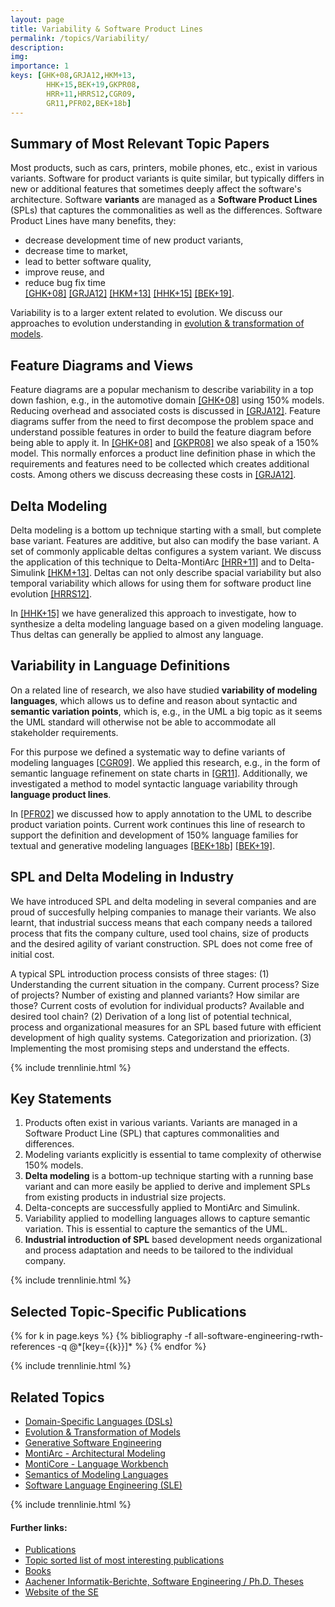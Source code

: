 ```yaml
---
layout: page
title: Variability & Software Product Lines 
permalink: /topics/Variability/
description: 
img: 
importance: 1
keys: [GHK+08,GRJA12,HKM+13,
        HHK+15,BEK+19,GKPR08,
        HRR+11,HRRS12,CGR09,
        GR11,PFR02,BEK+18b]
---
```


## Summary of Most Relevant Topic Papers

Most products, such as cars, printers, mobile phones, etc., exist in various 
variants. Software for product variants is quite similar, but typically differs 
in new or additional features that sometimes deeply affect the software's 
architecture. Software **variants** are managed as a **Software Product Lines** 
(SPLs) that captures the commonalities as well as the differences. Software 
Product Lines have many benefits, they:

- decrease development time of new product variants,
- decrease time to market,
- lead to better software quality,
- improve reuse, and
- reduce bug fix time  
  [[GHK+08]](#GHK+08) [[GRJA12]](#GRJA12) [[HKM+13]](#HKM+13) [[HHK+15]](#HHK+15) [[BEK+19]](#BEK+19).

Variability is to a larger extent related to evolution. We discuss our 
approaches to evolution understanding in [evolution & transformation of 
models](/topics/Evolution).


## Feature Diagrams and Views

Feature diagrams are a popular mechanism to describe variability in a top
down fashion, e.g., in the automotive domain [[GHK+08]](#GHK+08) using 150%
models. Reducing overhead and associated costs is discussed in
[[GRJA12]](#GRJA12). Feature diagrams suffer from the need to first decompose the
problem space and understand possible features in order to build the feature
diagram before being able to apply it. In [[GHK+08]](#GHK+08) and [[GKPR08]](#GKPR08) we
also speak of a 150% model. This normally enforces a product line definition
phase in which the requirements and features need to be collected which
creates additional costs. Among others we discuss decreasing these costs
in [[GRJA12]](#GRJA12).


## Delta Modeling

Delta modeling is a bottom up technique starting with a small, but complete
base variant. Features are additive, but also can modify the base variant.
A set of commonly applicable deltas configures a system variant. We discuss
the application of this technique to Delta-MontiArc [[HRR+11]](#HRR+11) and
to Delta-Simulink [[HKM+13]](#HKM+13). Deltas can not only describe spacial
variability but also temporal variability which allows for using them for
software product line evolution [[HRRS12]](#HRRS12). 

In [[HHK+15]](#HHK+15) we have
generalized this approach to investigate, how to synthesize a delta
modeling language based on a given modeling language. Thus deltas can
generally be applied to almost any language.


## Variability in Language Definitions

On a related line of research, we also have studied **variability of
modeling languages**, which allows us to define and reason about syntactic and **semantic 
variation points**, which is, e.g., in the UML a big topic as it seems the UML 
standard will otherwise not be able to accommodate all stakeholder 
requirements.

For this purpose we defined a systematic way to define variants of
modeling languages [[CGR09]](#CGR09). We applied this research, e.g., in the
form of semantic language refinement on state charts in [[GR11]](#GR11).
Additionally, we investigated a method to model syntactic language variability 
through **language product lines**.

In [[PFR02]](#PFR02) we discussed how to apply annotation to the UML to
describe product variation points.
Current work continues this line of research to support the definition
and development of 150% language families for textual and generative
modeling languages [[BEK+18b]](#BEK+18b) [[BEK+19]](#BEK+19).


## SPL and Delta Modeling in Industry

We have introduced SPL and delta modeling in several companies and are proud of 
succesfully helping companies to manage their variants. We also learnt, that 
industrial success means that each company needs a tailored process that fits 
the company culture, used tool chains, size of products and the desired agility 
of variant construction. SPL does not come free of initial cost.

A typical SPL introduction process consists of three stages: (1) Understanding 
the current situation in the company. Current process? Size of projects? Number 
of existing and planned variants? How similar are those? Current costs of 
evolution for individual products? Available and desired tool chain? (2) 
Derivation of a long list of potential technical, process and organizational 
measures for an SPL based future with efficient development of high quality 
systems. Categorization and priorization. (3) Implementing the most promising 
steps and understand the effects.

{% include trennlinie.html %}


## Key Statements
1. Products often exist in various variants. Variants are managed in a Software 
Product Line (SPL) that captures commonalities and differences.
2. Modeling variants explicitly is essential to tame complexity of otherwise 
150% models.
3. **Delta modeling** is a bottom-up technique starting with a running base 
variant and can more easily be applied to derive and implement SPLs from 
existing products in industrial size projects.
4. Delta-concepts are successfully applied to MontiArc and Simulink.
5. Variability applied to modelling languages allows to capture semantic 
variation. This is essential to capture the semantics of the UML.
6. **Industrial introduction of SPL** based development needs organizational and 
process adaptation and needs to be tailored to the individual company.

{% include trennlinie.html %}

## Selected Topic-Specific Publications

<div class="publications">
  {% for k in page.keys %}
    {% bibliography -f all-software-engineering-rwth-references -q @*[key={{k}}]* %}
  {% endfor %}
</div>

{% include trennlinie.html %}

## Related Topics
- [Domain-Specific Languages (DSLs)](/topics/Domain-Specific-Languages)
- [Evolution & Transformation of Models](/topics/Evolution)
- [Generative Software Engineering](/topics/Generative-SE)
- [MontiArc - Architectural Modeling](/topics/Software-Architecture)
- [MontiCore - Language Workbench](/topics/MontiCore)
- [Semantics of Modeling Languages](/topics/Semantics)
- [Software Language Engineering (SLE)](/topics/Language-Engineering)

{% include trennlinie.html %}

#### Further links:

- [Publications](/publications)
- [Topic sorted list of most interesting publications](/topics)
- [Books](/books)
- [Aachener Informatik-Berichte, Software Engineering / Ph.D. Theses](/phdtheses)
- [Website of the SE](https://www.se-rwth.de)
